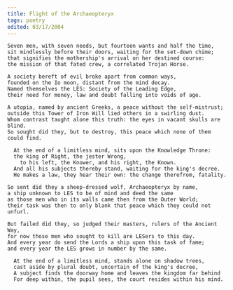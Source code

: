 ```yaml
---
title: Flight of the Archaeopteryx
tags: poetry
edited: 03/17/2004
---
```


    Seven men, with seven needs, but fourteen wants and half the time,
    sit mindlessly before their doors, waiting for the set-down chime;
    that signifies the mothership's arrival on her destined course:
    the mission of that fated crew, a correlated Trojan Horse.

    A society bereft of evil broke apart from common ways,
    founded on the Io moon, distant from the mind decay.
    Named themselves the LES: Society of the Leading Edge,
    their need for money, law and doubt falling into voids of age.

    A utopia, named by ancient Greeks, a peace without the self-mistrust;
    outside this Tower of Iron Will lied others in a swirling dust.
    Whom contrast taught alone this truth: the eyes in vacant skulls are blind.
    So sought did they, but to destroy, this peace which none of them could find.

      At the end of a limitless mind, sits upon the Knowledge Throne:
      the king of Right, the jester Wrong,
        to his left, the Knower, and his right, the Known.
      And all his subjects thereby stand, waiting for the king's decree.
      He makes a law, they hear their own: the change therefrom, fatality.

    So sent did they a sheep-dressed wolf, Archaeopteryx by name,
    a ship unknown to LES to be of mind and deed the same
    as those men who in its walls came then from the Outer World;
    their task was then to only blank that peace which they could not unfurl.

    But failed did they, so judged their masters, rulers of the Ancient Way,
    for now those men who sought to kill are LESers to this day.
    And every year do send the Lords a ship upon this task of fame;
    and every year the LES grows in number by the same.

      At the end of a limitless mind, stands alone on shadow trees,
      cast aside by plural doubt, uncertain of the king's decree,
      A subject finds the doorway home and leaves the kingdom far behind
      For deep within, the pupil sees, the court resides within his mind.



